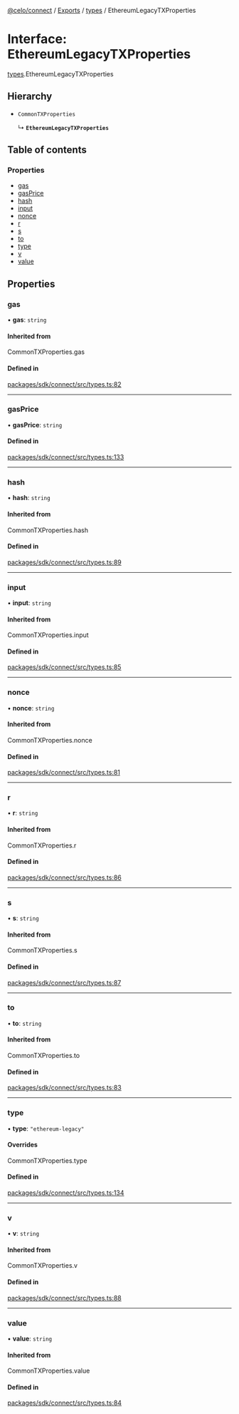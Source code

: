 [@celo/connect](../README.md) / [Exports](../modules.md) / [types](../modules/types.md) / EthereumLegacyTXProperties

# Interface: EthereumLegacyTXProperties

[types](../modules/types.md).EthereumLegacyTXProperties

## Hierarchy

- `CommonTXProperties`

  ↳ **`EthereumLegacyTXProperties`**

## Table of contents

### Properties

- [gas](types.EthereumLegacyTXProperties.md#gas)
- [gasPrice](types.EthereumLegacyTXProperties.md#gasprice)
- [hash](types.EthereumLegacyTXProperties.md#hash)
- [input](types.EthereumLegacyTXProperties.md#input)
- [nonce](types.EthereumLegacyTXProperties.md#nonce)
- [r](types.EthereumLegacyTXProperties.md#r)
- [s](types.EthereumLegacyTXProperties.md#s)
- [to](types.EthereumLegacyTXProperties.md#to)
- [type](types.EthereumLegacyTXProperties.md#type)
- [v](types.EthereumLegacyTXProperties.md#v)
- [value](types.EthereumLegacyTXProperties.md#value)

## Properties

### gas

• **gas**: `string`

#### Inherited from

CommonTXProperties.gas

#### Defined in

[packages/sdk/connect/src/types.ts:82](https://github.com/celo-org/developer-tooling/blob/master/packages/sdk/connect/src/types.ts#L82)

___

### gasPrice

• **gasPrice**: `string`

#### Defined in

[packages/sdk/connect/src/types.ts:133](https://github.com/celo-org/developer-tooling/blob/master/packages/sdk/connect/src/types.ts#L133)

___

### hash

• **hash**: `string`

#### Inherited from

CommonTXProperties.hash

#### Defined in

[packages/sdk/connect/src/types.ts:89](https://github.com/celo-org/developer-tooling/blob/master/packages/sdk/connect/src/types.ts#L89)

___

### input

• **input**: `string`

#### Inherited from

CommonTXProperties.input

#### Defined in

[packages/sdk/connect/src/types.ts:85](https://github.com/celo-org/developer-tooling/blob/master/packages/sdk/connect/src/types.ts#L85)

___

### nonce

• **nonce**: `string`

#### Inherited from

CommonTXProperties.nonce

#### Defined in

[packages/sdk/connect/src/types.ts:81](https://github.com/celo-org/developer-tooling/blob/master/packages/sdk/connect/src/types.ts#L81)

___

### r

• **r**: `string`

#### Inherited from

CommonTXProperties.r

#### Defined in

[packages/sdk/connect/src/types.ts:86](https://github.com/celo-org/developer-tooling/blob/master/packages/sdk/connect/src/types.ts#L86)

___

### s

• **s**: `string`

#### Inherited from

CommonTXProperties.s

#### Defined in

[packages/sdk/connect/src/types.ts:87](https://github.com/celo-org/developer-tooling/blob/master/packages/sdk/connect/src/types.ts#L87)

___

### to

• **to**: `string`

#### Inherited from

CommonTXProperties.to

#### Defined in

[packages/sdk/connect/src/types.ts:83](https://github.com/celo-org/developer-tooling/blob/master/packages/sdk/connect/src/types.ts#L83)

___

### type

• **type**: ``"ethereum-legacy"``

#### Overrides

CommonTXProperties.type

#### Defined in

[packages/sdk/connect/src/types.ts:134](https://github.com/celo-org/developer-tooling/blob/master/packages/sdk/connect/src/types.ts#L134)

___

### v

• **v**: `string`

#### Inherited from

CommonTXProperties.v

#### Defined in

[packages/sdk/connect/src/types.ts:88](https://github.com/celo-org/developer-tooling/blob/master/packages/sdk/connect/src/types.ts#L88)

___

### value

• **value**: `string`

#### Inherited from

CommonTXProperties.value

#### Defined in

[packages/sdk/connect/src/types.ts:84](https://github.com/celo-org/developer-tooling/blob/master/packages/sdk/connect/src/types.ts#L84)
